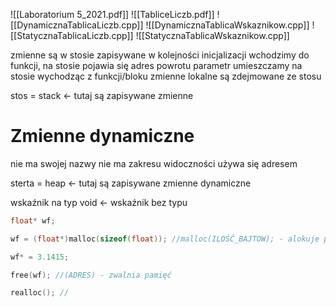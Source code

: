 ![[Laboratorium 5_2021.pdf]]
![[TabliceLiczb.pdf]]
![[DynamicznaTablicaLiczb.cpp]]
![[DynamicznaTablicaWskaznikow.cpp]]
![[StatycznaTablicaLiczb.cpp]]
![[StatycznaTablicaWskaznikow.cpp]]


zmienne są w stosie zapisywane w kolejności inicjalizacji
wchodzimy do funkcji, na stosie pojawia się adres powrotu
parametr umieszczamy na stosie
wychodząc z funkcji/bloku zmienne lokalne są zdejmowane ze stosu

stos = stack <- tutaj są zapisywane zmienne

# Zmienne dynamiczne
nie ma swojej nazwy
nie ma zakresu widoczności
używa się adresem

sterta = heap <- tutaj są zapisywane zmienne dynamiczne

wskaźnik na typ void <- wskaźnik bez typu

```cpp
float* wf;

wf = (float*)malloc(sizeof(float)); //malloc(ILOŚĆ_BAJTOW); - alokuje pamięć

wf* = 3.1415;

free(wf); //(ADRES) - zwalnia pamięć

realloc(); //
```

